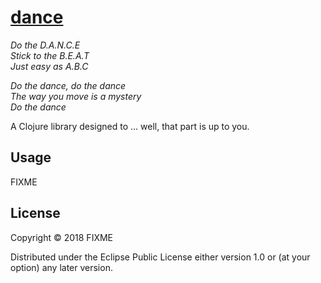 # [dance](https://www.youtube.com/watch?v=sy1dYFGkPUE)

*Do the D.A.N.C.E*\
*Stick to the B.E.A.T*\
*Just easy as A.B.C*

*Do the dance, do the dance*\
*The way you move is a mystery*\
*Do the dance*

A Clojure library designed to ... well, that part is up to you.

## Usage

FIXME

## License

Copyright © 2018 FIXME

Distributed under the Eclipse Public License either version 1.0 or (at
your option) any later version.
